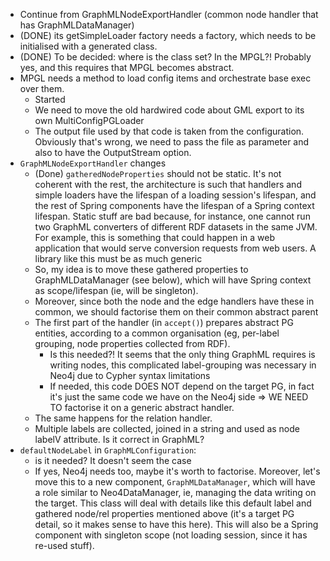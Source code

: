 * Continue from GraphMLNodeExportHandler (common node handler that has GraphMLDataManager)
* (DONE) its getSimpleLoader factory needs a factory, which needs to be initialised
  with a generated class. 
* (DONE) To be decided: where is the class set? In the MPGL?! Probably yes, and this
  requires that MPGL becomes abstract.
* MPGL needs a method to load config items and orchestrate base exec over them.
  * Started
  * We need to move the old hardwired code about GML export to its own MultiConfigPGLoader
  * The output file used by that code is taken from the configuration. Obviously that's wrong, we
  need to pass the file as parameter and also to have the OutputStream option.
* `GraphMLNodeExportHandler` changes
	* (Done) `gatheredNodeProperties` should not be static. It's not coherent with the rest, the architecture 
	is such that handlers and simple loaders have the lifespan of a loading session's lifespan, and the rest of Spring 
	components have the lifespan of a Spring context lifespan. Static stuff are bad because, for instance, one cannot 
	run two GraphML converters of different RDF datasets in the same JVM. For example, this is something that could happen
	in a web application that would serve conversion requests from web users. A library like this must be as much generic
	* So, my idea is to move these gathered properties to GraphMLDataManager (see below), which will have Spring context as 
	scope/lifespan (ie, will be singleton). 
	* Moreover, since both the node and the edge handlers have these in common, we should factorise them on their common 
	abstract parent
	* The first part of the handler (in `accept()`) prepares abstract PG entities, according to a common organisation
	(eg, per-label grouping, node properties collected from RDF).
	  * Is this needed?! It seems that the only thing GraphML requires is writing nodes, this complicated label-grouping
	  was necessary in Neo4j due to Cypher syntax limitations 
	  * If needed, this code DOES NOT depend on the target PG, in fact it's
	just the same code we have on the Neo4j side => WE NEED TO factorise it on a generic abstract handler.
	* The same happens for the relation handler.
	* Multiple labels are collected, joined in a string and used as node labelV attribute. Is it correct in GraphML?
* `defaultNodeLabel` in `GraphMLConfiguration`:
  * is it needed? It doesn't seem the case 
  * If yes, Neo4j needs too, maybe it's worth to factorise. Moreover, let's move this
to a new component, `GraphMLDataManager`, which will have a role similar to Neo4DataManager, ie, managing the data writing
on the target. This class will deal with details like this default label and gathered node/rel properties mentioned above
(it's a target PG detail, so it makes sense to have this here). This will also be a Spring component with singleton scope
(not loading session, since it has re-used stuff).

 